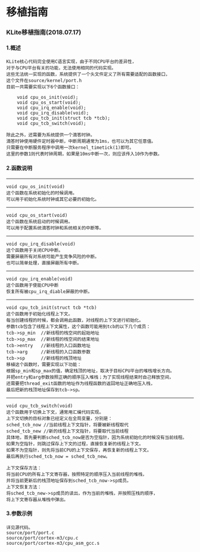 # 移植指南
### KLite移植指南(2018.07.17)
#### 1.概述
    KLite核心代码完全使用C语言实现，由于不同CPU平台的差异性，
    对于与CPU平台有关的功能，无法使用相同的代码实现。
    这些无法统一实现的函数，系统提供了一个头文件定义了所有需要适配的函数接口，
    这个文件在source/kernel/port.h
    目前一共需要实现以下6个函数接口：
```
    void cpu_os_init(void);
    void cpu_os_start(void);
    void cpu_irq_enable(void);
    void cpu_irq_disable(void);
    void cpu_tcb_init(struct tcb *tcb);
    void cpu_tcb_switch(void);
```
    除此之外，还需要为系统提供一个滴答时钟。
    滴答时钟使用硬件定时器中断，中断周期通常为1ms，也可以为其它任意值。
    只需要在中断服务程序中调用一次kernel_timetick(1)即可。
    这里的参数1则代表时钟周期，如果是10ms中断一次，则应该传入10作为参数。
    

#### 2.函数说明
-------------------------------------------------------------------------------
    void cpu_os_init(void)
    这个函数在系统初始化的时候调用。
    可以用于初始化系统时钟或其它必要的初始化。
    
-------------------------------------------------------------------------------
    void cpu_os_start(void)
    这个函数在系统启动的时候调用。
    可以用于配置系统滴答时钟和系统相关的中断等。
    
-------------------------------------------------------------------------------
    void cpu_irq_disable(void)
    这个函数用于关闭CPU中断。
    需要屏蔽所有对系统可能产生竞争风险的中断。
    也可以简单处理，直接屏蔽所有中断。
    
-------------------------------------------------------------------------------
    void cpu_irq_enable(void)
    这个函数用于使能CPU中断
    恢复所有被cpu_irq_diable屏蔽的中断。
    
-------------------------------------------------------------------------------
    void cpu_tcb_init(struct tcb *tcb)
    这个函数用于初始化线程上下文。
    每当创建线程的时候，都会调用此函数，对线程的上下文进行初始化。
    参数tcb包含了线程上下文属性，这个函数可能用到tcb的以下几个成员：
    tcb->sp_min  //新线程的栈空间的起始地址
    tcb->sp_max  //新线程的栈空间的结束地址
    tcb->entry   //新线程的入口函数地址
    tcb->arg     //新线程的入口函数参数
    tcb->sp      //新线程的栈顶地址
    移植这个函数时，需要实现以下功能：
    根据sp_min和sp_max的值，确定栈顶的地址，取决于目标CPU平台的堆栈增长方向。
    并把entry和arg参数按照正确的顺序压入堆栈；为了实现线程结束时自己释放空间，
    还需要把thread_exit函数的地址作为线程函数的返回地址正确地压入栈，
    最后把新的栈顶地址保存到tcb->sp。
    
-------------------------------------------------------------------------------
    void cpu_tcb_switch(void)
    这个函数用于切换上下文，通常用汇编代码实现。
    上下文切换的目标对象已经定义在全局变量，分别是：
    sched_tcb_now //当前线程上下文指针，将要被新线程取代
    sched_tcb_new //新的线程上下文指针，将要取代当前线程
    具体地，首先要判断sched_tcb_now是否为空指针，因为系统初始化的时候没有当前线程。
    如果为空指针，则跳过保存上下文的过程，直接恢复新的线程上下文。
    如果不为空指针，则先将当前CPU的上下文保存，再恢复新的线程上下文。
    最后再执行sched_tcb_now = sched_tcb_new。
    
    上下文保存方法：
    将当前CPU的所有上下文寄存器，按照特定的顺序压入当前线程的堆栈，
    并将当前更新后的栈顶地址保存到sched_tcb_now->sp成员。
    上下文恢复方法：
    将sched_tcb_new->sp成员的读出，作为当前的堆栈，并按照压栈的顺序，
    将上下文寄存器从堆栈中弹出。
    
#### 3.参数示例
    详见源代码。
    source/port/port.c
    source/port/cortex-m3/cpu.c
    source/port/cortex-m3/cpu_asm_gcc.s
    